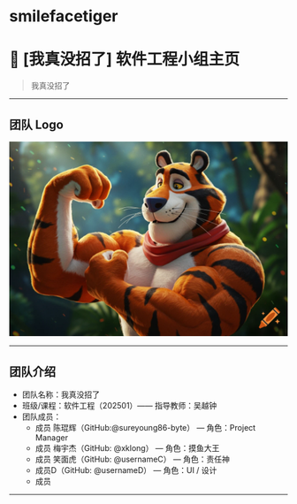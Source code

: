 # smilefacetiger
# 🚀 [我真没招了] 软件工程小组主页

> 我真没招了

---

## 团队 Logo
![团队 Logo](assets/logo.png)

---

## 团队介绍
- 团队名称：我真没招了
- 班级/课程：软件工程（202501）—— 指导教师：吴越钟
- 团队成员：
  - 成员 陈琨辉（GitHub:@sureyoung86-byte） — 角色：Project Manager
  - 成员 梅宇杰（GitHub: @xklong） — 角色：摸鱼大王
  - 成员 笑面虎（GitHub: @usernameC） — 角色：责任神
  - 成员D（GitHub: @usernameD） — 角色：UI / 设计
  - 成员
---
